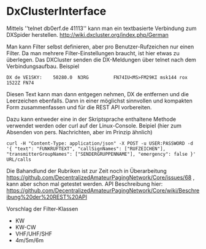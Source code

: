 # DxClusterInterface

Mittels ''telnet db0erf.de 41113'' kann man ein textbasierte Verbindung zum DXSpider herstellen. http://wiki.dxcluster.org/index.php/German

Man kann Filter selbst definieren, aber pro Benutzer-Rufzeichen nur einen Filter. Da man mehrere Filter-Einstellungen braucht, ist hier etwas zu überlegen.
Das DXCluster senden die DX-Meldungen über telnet nach dem Verbindungsaufbau. Beispiel

``DX de VE1SKY:    50280.0  N3RG         FN74IU<MS>FM29KI msk144 rox    1522Z FN74``

Diesen Text kann man dann entgegen nehmen, DX de entfernen und die Leerzeichen ebenfalls. Dann in einer möglichst sinnvollen und kompakten Form zusammenfassen und für die REST API vorbereiten.

Dazu kann entweder eine in der Skriptsprache enthaltene Methode verwendet werden oder curl auf der Linux-Console. Beipiel (hier zum Absenden von pers. Nachrichten, aber im Prinzip ähnlich)

``curl -H "Content-Type: application/json" -X POST -u USER:PASSWORD -d '{ "text": "FUNKRUFTEXT", "callSignNames": ["RUFZEICHEN"], "transmitterGroupNames": ["SENDERGRUPPENNAME"], "emergency": false }' URL/calls``

Die Bahandlund der Rubriken ist zur Zeit noch in Überarbeitung https://github.com/DecentralizedAmateurPagingNetwork/Core/issues/68 , kann aber schon mal getestet werden. API Beschreibung hier: https://github.com/DecentralizedAmateurPagingNetwork/Core/wiki/Beschreibung%20der%20REST%20API

Vorschlag der Filter-Klassen
* KW
* KW-CW
* VHF/UHF/SHF
* 4m/5m/6m
